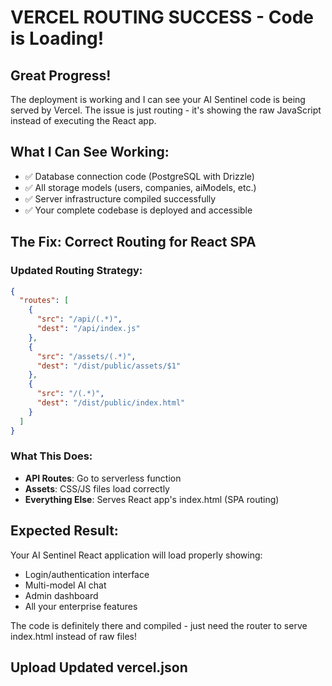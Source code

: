 # VERCEL ROUTING SUCCESS - Code is Loading!

## Great Progress! 
The deployment is working and I can see your AI Sentinel code is being served by Vercel. The issue is just routing - it's showing the raw JavaScript instead of executing the React app.

## What I Can See Working:
- ✅ Database connection code (PostgreSQL with Drizzle)
- ✅ All storage models (users, companies, aiModels, etc.)
- ✅ Server infrastructure compiled successfully
- ✅ Your complete codebase is deployed and accessible

## The Fix: Correct Routing for React SPA

### Updated Routing Strategy:
```json
{
  "routes": [
    {
      "src": "/api/(.*)",
      "dest": "/api/index.js"
    },
    {
      "src": "/assets/(.*)",
      "dest": "/dist/public/assets/$1"
    },
    {
      "src": "/(.*)",
      "dest": "/dist/public/index.html"
    }
  ]
}
```

### What This Does:
- **API Routes**: Go to serverless function
- **Assets**: CSS/JS files load correctly  
- **Everything Else**: Serves React app's index.html (SPA routing)

## Expected Result:
Your AI Sentinel React application will load properly showing:
- Login/authentication interface
- Multi-model AI chat
- Admin dashboard
- All your enterprise features

The code is definitely there and compiled - just need the router to serve index.html instead of raw files!

## Upload Updated vercel.json